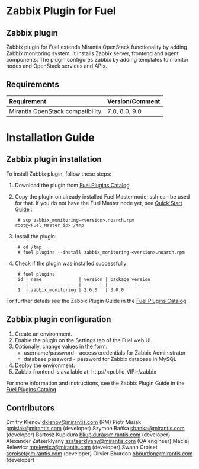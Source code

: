 Zabbix Plugin for Fuel
=======================

Zabbix plugin
--------------

Zabbix plugin for Fuel extends Mirantis OpenStack functionality by adding
Zabbix monitoring system. It installs Zabbix server, frontend and agent
components. The plugin configures Zabbix by adding templates to monitor nodes
and OpenStack services and APIs.

Requirements
------------

| Requirement                      | Version/Comment |
|:---------------------------------|:----------------|
| Mirantis OpenStack compatibility | 7.0, 8.0, 9.0   |

Installation Guide
==================

Zabbix plugin installation
---------------------------

To install Zabbix plugin, follow these steps:

1. Download the plugin from
    [Fuel Plugins Catalog](https://software.mirantis.com/fuel-plugins)

2. Copy the plugin on already installed Fuel Master node; ssh can be used for
    that. If you do not have the Fuel Master node yet, see
    [Quick Start Guide](https://software.mirantis.com/quick-start/) :

        # scp zabbix_monitoring-<version>.noarch.rpm root@<Fuel_Master_ip>:/tmp

3. Install the plugin:

        # cd /tmp
        # fuel plugins --install zabbix_monitoring-<version>.noarch.rpm

4. Check if the plugin was installed successfully:

        # fuel plugins
        id | name              | version | package_version
        ---|-------------------|---------|----------------
        1  | zabbix_monitoring | 2.6.0   | 3.0.0

For further details see the Zabbix Plugin Guide in the
[Fuel Plugins Catalog](https://software.mirantis.com/fuel-plugins)

Zabbix plugin configuration
----------------------------

1. Create an environment.
2. Enable the plugin on the Settings tab of the Fuel web UI.
3. Optionally, change values in the form:
   * username/password - access credentials for Zabbix Administrator
   * database password - password for Zabbix database in MySQL
4. Deploy the environment.
5. Zabbix frontend is available at: http://<public_VIP>/zabbix

For more information and instructions, see the Zabbix Plugin Guide in the
[Fuel Plugins Catalog](https://software.mirantis.com/fuel-plugins)


Contributors
------------

Dmitry Klenov <dklenov@mirantis.com> (PM)
Piotr Misiak <pmisiak@mirantis.com> (developer)
Szymon Bańka <sbanka@mirantis.com> (developer)
Bartosz Kupidura <bkupidura@mirantis.com> (developer)
Alexander Zatserklyany <azatserklyany@mirantis.com> (QA engineer)
Maciej Relewicz <mrelewicz@mirantis.com> (developer)
Swann Croiset <scroiset@mirantis.com> (developer)
Olivier Bourdon <obourdon@mirantis.com> (developer)
